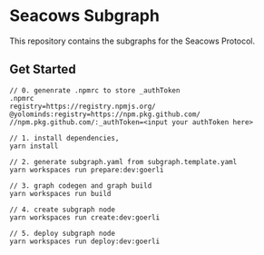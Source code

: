 # Seacows Subgraph

This repository contains the subgraphs for the Seacows Protocol.

## Get Started

```
// 0. genenrate .npmrc to store _authToken
.npmrc
registry=https://registry.npmjs.org/
@yolominds:registry=https://npm.pkg.github.com/
//npm.pkg.github.com/:_authToken=<input your authToken here>

// 1. install dependencies, 
yarn install

// 2. generate subgraph.yaml from subgraph.template.yaml
yarn workspaces run prepare:dev:goerli

// 3. graph codegen and graph build
yarn workspaces run build

// 4. create subgraph node
yarn workspaces run create:dev:goerli

// 5. deploy subgraph node
yarn workspaces run deploy:dev:goerli
```